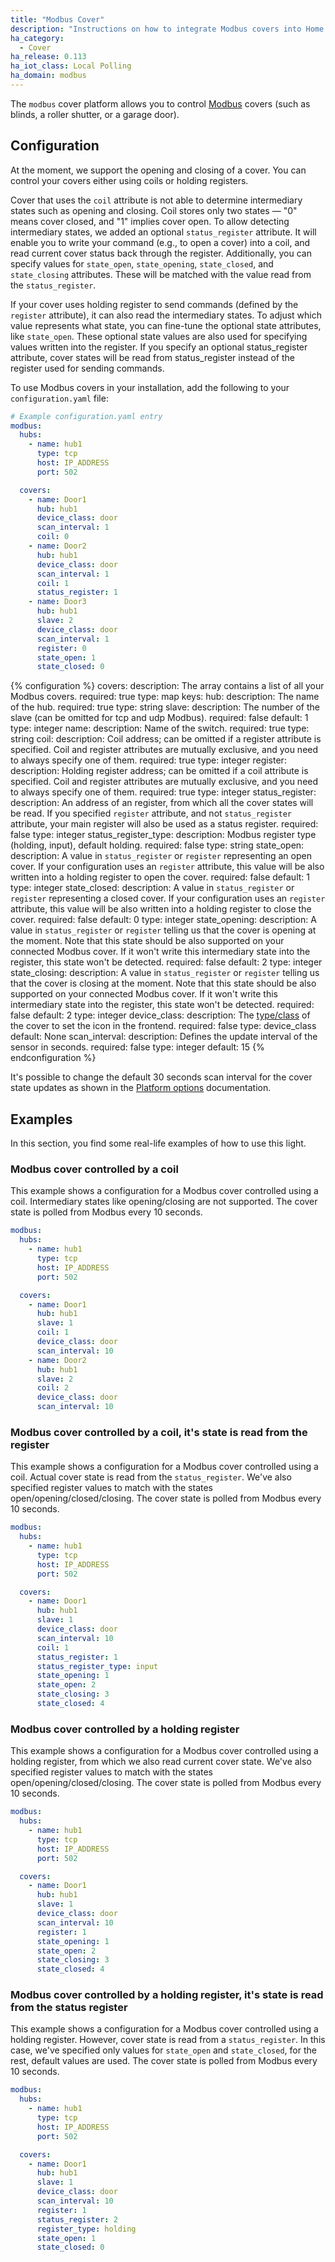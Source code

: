 ```yaml
---
title: "Modbus Cover"
description: "Instructions on how to integrate Modbus covers into Home Assistant."
ha_category:
  - Cover
ha_release: 0.113
ha_iot_class: Local Polling
ha_domain: modbus
---
```


The `modbus` cover platform allows you to control [Modbus](http://www.modbus.org/) covers (such as blinds, a roller shutter, or a garage door).

## Configuration

At the moment, we support the opening and closing of a cover. You can control your covers either using coils or holding registers.

Cover that uses the `coil` attribute is not able to determine intermediary states such as opening and closing. Coil stores only two states — "0" means cover closed, and "1" implies cover open. To allow detecting intermediary states, we added an optional `status_register` attribute. It will enable you to write your command (e.g., to open a cover) into a coil, and read current cover status back through the register. Additionally, you can specify values for `state_open`, `state_opening`, `state_closed`, and `state_closing` attributes. These will be matched with the value read from the `status_register`.

If your cover uses holding register to send commands (defined by the `register` attribute), it can also read the intermediary states. To adjust which value represents what state, you can fine-tune the optional state attributes, like `state_open`. These optional state values are also used for specifying values written into the register. If you specify an optional status_register attribute, cover states will be read from status_register instead of the register used for sending commands.

To use Modbus covers in your installation, add the following to your `configuration.yaml` file:

```yaml
# Example configuration.yaml entry
modbus:
  hubs:
    - name: hub1
      type: tcp
      host: IP_ADDRESS
      port: 502

  covers:
    - name: Door1
      hub: hub1
      device_class: door
      scan_interval: 1
      coil: 0
    - name: Door2
      hub: hub1
      device_class: door
      scan_interval: 1
      coil: 1
      status_register: 1
    - name: Door3
      hub: hub1
      slave: 2
      device_class: door
      scan_interval: 1
      register: 0
      state_open: 1
      state_closed: 0
```

{% configuration %}
covers:
  description: The array contains a list of all your Modbus covers.
  required: true
  type: map
  keys:
    hub:
      description: The name of the hub.
      required: true
      type: string
    slave:
      description: The number of the slave (can be omitted for tcp and udp Modbus).
      required: false
      default: 1
      type: integer
    name:
      description: Name of the switch.
      required: true
      type: string
    coil:
      description: Coil address; can be omitted if a register attribute is specified. Coil and register attributes are mutually exclusive, and you need to always specify one of them.
      required: true
      type: integer
    register:
      description: Holding register address; can be omitted if a coil attribute is specified. Coil and register attributes are mutually exclusive, and you need to always specify one of them.
      required: true
      type: integer
    status_register:
      description: An address of an register, from which all the cover states will be read. If you specified `register` attribute, and not `status_register` attribute, your main register will also be used as a status register.
      required: false
      type: integer
    status_register_type:
      description: Modbus register type (holding, input), default holding.
      required: false
      type: string
    state_open:
      description: A value in `status_register` or `register` representing an open cover. If your configuration uses an `register` attribute, this value will be also written into a holding register to open the cover.
      required: false
      default: 1
      type: integer
    state_closed:
      description: A value in `status_register` or `register` representing a closed cover. If your configuration uses an `register` attribute, this value will be also written into a holding register to close the cover.
      required: false
      default: 0
      type: integer
    state_opening:
      description: A value in `status_register` or `register` telling us that the cover is opening at the moment. Note that this state should be also supported on your connected Modbus cover. If it won't write this intermediary state into the register, this state won't be detected.
      required: false
      default: 2
      type: integer
    state_closing:
      description: A value in `status_register` or `register` telling us that the cover is closing at the moment. Note that this state should be also supported on your connected Modbus cover. If it won't write this intermediary state into the register, this state won't be detected.
      required: false
      default: 2
      type: integer
    device_class:
      description: The [type/class](/integrations/cover/#device-class) of the cover to set the icon in the frontend.
      required: false
      type: device_class
      default: None
    scan_interval:
      description: Defines the update interval of the sensor in seconds.
      required: false
      type: integer
      default: 15
{% endconfiguration %}

It's possible to change the default 30 seconds scan interval for the cover state updates as shown in the [Platform options](/docs/configuration/platform_options/#scan-interval) documentation.

## Examples

In this section, you find some real-life examples of how to use this light.

### Modbus cover controlled by a coil

This example shows a configuration for a Modbus cover controlled using a coil. Intermediary states like opening/closing are not supported. The cover state is polled from Modbus every 10 seconds.

```yaml
modbus:
  hubs:
    - name: hub1
      type: tcp
      host: IP_ADDRESS
      port: 502

  covers:
    - name: Door1
      hub: hub1
      slave: 1
      coil: 1
      device_class: door
      scan_interval: 10
    - name: Door2
      hub: hub1
      slave: 2
      coil: 2
      device_class: door
      scan_interval: 10
```

### Modbus cover controlled by a coil, it's state is read from the register

This example shows a configuration for a Modbus cover controlled using a coil. Actual cover state is read from the `status_register`. We've also specified register values to match with the states open/opening/closed/closing. The cover state is polled from Modbus every 10 seconds.

```yaml
modbus:
  hubs:
    - name: hub1
      type: tcp
      host: IP_ADDRESS
      port: 502

  covers:
    - name: Door1
      hub: hub1
      slave: 1
      device_class: door
      scan_interval: 10
      coil: 1
      status_register: 1
      status_register_type: input
      state_opening: 1
      state_open: 2
      state_closing: 3
      state_closed: 4
```

### Modbus cover controlled by a holding register

This example shows a configuration for a Modbus cover controlled using a holding register, from which we also read current cover state. We've also specified register values to match with the states open/opening/closed/closing. The cover state is polled from Modbus every 10 seconds.

```yaml
modbus:
  hubs:
    - name: hub1
      type: tcp
      host: IP_ADDRESS
      port: 502

  covers:
    - name: Door1
      hub: hub1
      slave: 1
      device_class: door
      scan_interval: 10
      register: 1
      state_opening: 1
      state_open: 2
      state_closing: 3
      state_closed: 4
```

### Modbus cover controlled by a holding register, it's state is read from the status register

This example shows a configuration for a Modbus cover controlled using a holding register. However, cover state is read from a `status_register`. In this case, we've specified only values for `state_open` and `state_closed`, for the rest, default values are used. The cover state is polled from Modbus every 10 seconds.

```yaml
modbus:
  hubs:
    - name: hub1
      type: tcp
      host: IP_ADDRESS
      port: 502

  covers:
    - name: Door1
      hub: hub1
      slave: 1
      device_class: door
      scan_interval: 10
      register: 1
      status_register: 2
      register_type: holding
      state_open: 1
      state_closed: 0
```
